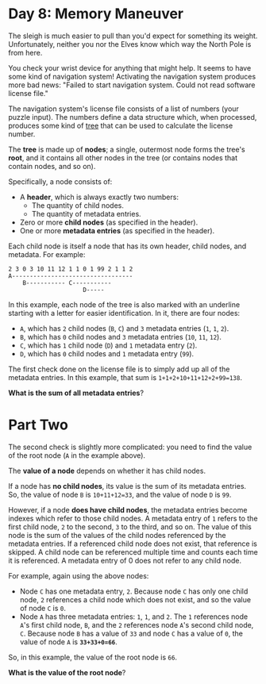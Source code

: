 # Day 8: Memory Maneuver
The sleigh is much easier to pull than you'd expect for something its weight. Unfortunately, neither you nor the Elves 
know which way the North Pole is from here.

You check your wrist device for anything that might help. It seems to have some kind of navigation system! Activating 
the navigation system produces more bad news: "Failed to start navigation system. Could not read software license file."

The navigation system's license file consists of a list of numbers (your puzzle input). The numbers define a data 
structure which, when processed, produces some kind of [tree](https://en.wikipedia.org/wiki/Tree_(data_structure)) that 
can be used to calculate the license number.

The **tree** is made up of **nodes**; a single, outermost node forms the tree's **root**, and it contains all other 
nodes in the tree (or contains nodes that contain nodes, and so on).

Specifically, a node consists of:
* A **header**, which is always exactly two numbers:
  * The quantity of child nodes.
  * The quantity of metadata entries.
* Zero or more **child nodes** (as specified in the header).
* One or more **metadata entries** (as specified in the header).

Each child node is itself a node that has its own header, child nodes, and metadata. For example:
```
2 3 0 3 10 11 12 1 1 0 1 99 2 1 1 2
A----------------------------------
    B----------- C-----------
                     D-----
```
In this example, each node of the tree is also marked with an underline starting with a letter for easier 
identification. In it, there are four nodes:
* `A`, which has `2` child nodes (`B`, `C`) and `3` metadata entries (`1`, `1`, `2`).
* `B`, which has `0` child nodes and `3` metadata entries (`10`, `11`, `12`).
* `C`, which has `1` child node (`D`) and `1` metadata entry (`2`).
* `D`, which has `0` child nodes and `1` metadata entry (`99`).

The first check done on the license file is to simply add up all of the metadata entries. In this example, that sum is 
`1+1+2+10+11+12+2+99=138`.

**What is the sum of all metadata entries**?

# Part Two
The second check is slightly more complicated: you need to find the value of the root node (`A` in the example above).

The **value of a node** depends on whether it has child nodes.

If a node has **no child nodes**, its value is the sum of its metadata entries. So, the value of node `B` is 
`10+11+12=33`, and the value of node `D` is `99`.

However, if a node **does have child nodes**, the metadata entries become indexes which refer to those child nodes. A 
metadata entry of `1` refers to the first child node, `2` to the second, `3` to the third, and so on. The value of this 
node is the sum of the values of the child nodes referenced by the metadata entries. If a referenced child node does 
not exist, that reference is skipped. A child node can be referenced multiple time and counts each time it is 
referenced. A metadata entry of 0 does not refer to any child node.

For example, again using the above nodes:
* Node `C` has one metadata entry, `2`. Because node `C` has only one child node, `2` references a child node which 
does not exist, and so the value of node `C` is `0`.
* Node `A` has three metadata entries: `1`, `1`, and `2`. The `1` references node `A`'s first child node, `B`, and the 
`2` references node `A`'s second child node, `C`. Because node `B` has a value of `33` and node `C` has a value of `0`, 
the value of node `A` is **`33+33+0=66`**.

So, in this example, the value of the root node is `66`.

**What is the value of the root node**?
